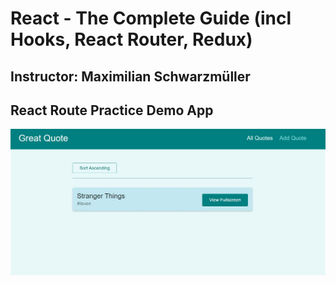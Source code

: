 # React - The Complete Guide (incl Hooks, React Router, Redux)
## Instructor: Maximilian Schwarzmüller
## React Route Practice Demo App
![App ScreenShot](https://github.com/yeasinopu17/React-Route-Practice/blob/master/Screenshot.jpg)